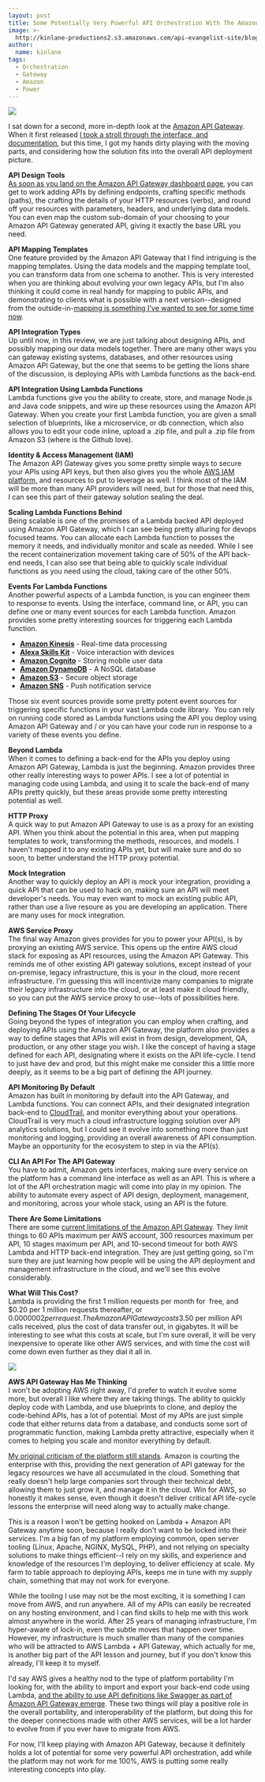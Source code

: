 ```yaml
---
layout: post
title: Some Potentially Very Powerful API Orchestration With The Amazon API Gateway
image: >-
  http://kinlane-productions2.s3.amazonaws.com/api-evangelist-site/blog/aws-api-gateway-icon.png
author:
  name: kinlane
tags:
  - Orchestration
  - Gateway
  - Amazon
  - Power
---
```

[![](http://kinlane-productions2.s3.amazonaws.com/api-evangelist-site/blog/aws-api-gateway-icon.png)](https://aws.amazon.com/api-gateway/)

I sat down for a second, more in-depth look at the [Amazon API Gateway](https://aws.amazon.com/api-gateway/). When it first released [I took a stroll through the interface, and documentation](http://apievangelist.com/2015/07/09/the-new-aws-api-gateway-anyone-who-does-not-do-this-will-be-fired-thank-you-have-a-nice-day--jeff-bezos/), but this time, I got my hands dirty playing with the moving parts, and considering how the solution fits into the overall API deployment picture.

**API Design Tools**  
[As soon as you land on the Amazon API Gateway dashboard page](https://console.aws.amazon.com/apigateway/home), you can get to work adding APIs by defining endpoints, crafting specific methods (paths), the crafting the details of your HTTP resources (verbs), and round off your resources with parameters, headers, and underlying data models. You can even map the custom sub-domain of your choosing to your Amazon API Gateway generated API, giving it exactly the base URL you need.

**API Mapping Templates**  
One feature provided by the Amazon API Gateway that I find intriguing is the mapping templates. Using the data models and the mapping template tool, you can transform data from one schema to another. This is very interested when you are thinking about evolving your own legacy APIs, but I'm also thinking it could come in real handy for mapping to public APIs, and demonstrating to clients what is possible with a next version--designed from the outside-in-[mapping is something I've wanted to see for some time now](http://apievangelist.com/2014/12/04/swagger-api-definition-mapper/).

**API Integration Types**  
Up until now, in this review, we are just talking about designing APIs, and possibly mapping our data models together. There are many other ways you can gateway existing systems, databases, and other resources using Amazon API Gateway, but the one that seems to be getting the lions share of the discussion, is deploying APIs with Lambda functions as the back-end.

**API Integration Using Lambda Functions**  
Lambda functions give you the ability to create, store, and manage Node.js and Java code snippets, and wire up these resources using the Amazon API Gateway. When you create your first Lambda function, you are given a small selection of blueprints, like a microservice, or db connection, which also allows you to edit your code inline, upload a .zip file, and pull a .zip file from Amazon S3 (where is the Github love).

**Identity & Access Management (IAM)**  
The Amazon API Gateway gives you some pretty simple ways to secure your APIs using API keys, but then also gives you the whole [AWS IAM platform,](https://aws.amazon.com/iam/) and resources to put to leverage as well. I think most of the IAM will be more than many API providers will need, but for those that need this, I can see this part of their gateway solution sealing the deal.

**Scaling Lambda Functions Behind**  
Being scalable is one of the promises of a Lambda backed API deployed using Amazon API Gateway, which I can see being pretty alluring for devops focused teams. You can allocate each Lambda function to posses the memory it needs, and individually monitor and scale as needed. While I see the recent containerization movement taking care of 50% of the API back-end needs, I can also see that being able to quickly scale individual functions as you need using the cloud, taking care of the other 50%.

**Events For Lambda Functions**  
Another powerful aspects of a Lambda function, is you can engineer them to response to events. Using the interface, command line, or API, you can define one or many event sources for each Lambda function. Amazon provides some pretty interesting sources for triggering each Lambda function.

*   **[Amazon Kinesis](https://aws.amazon.com/kinesis/)** - Real-time data processing
*   **[Alexa Skills Kit](https://developer.amazon.com/public/solutions/alexa/alexa-skills-kit)** - Voice interaction with devices
*   **[Amazon Cognito](https://aws.amazon.com/cognito/)** - Storing mobile user data
*   **[Amazon DynamoDB](https://aws.amazon.com/dynamodb/)** - A NoSQL database 
*   **[Amazon S3](https://aws.amazon.com/s3/)** - Secure object storage
*   **[Amazon SNS](https://aws.amazon.com/sns)** - Push notification service

Those six event sources provide some pretty potent event sources for triggering specific functions in your vast Lambda code library.  You can rely on running code stored as Lambda functions using the API you deploy using Amazon API Gateway and / or you can have your code run in response to a variety of these events you define.

**Beyond Lambda**  
When it comes to defining a back-end for the APIs you deploy using Amazon API Gateway, Lambda is just the beginning. Amazon provides three other really interesting ways to power APIs. I see a lot of potential in managing code using Lambda, and using it to scale the back-end of many APIs pretty quickly, but these areas provide some pretty interesting potential as well.

**HTTP Proxy**  
A quick way to put Amazon API Gateway to use is as a proxy for an existing API. When you think about the potential in this area, when put mapping templates to work, transforming the methods, resources, and models. I haven't mapped it to any existing APIs yet, but will make sure and do so soon, to better understand the HTTP proxy potential.

**Mock Integration**  
Another way to quickly deploy an API is mock your integration, providing a quick API that can be used to hack on, making sure an API will meet developer's needs. You may even want to mock an existing public API, rather than use a live resoure as you are developing an application. There are many uses for mock integration. 

**AWS Service Proxy**  
The final way Amazon gives provides for you to power your API(s), is by proxying an existing AWS service. This opens up the entire AWS cloud stack for exposing as API resources, using the Amazon API Gateway. This reminds me of other existing API gateway solutions, except instead of your on-premise, legacy infrastructure, this is your in the cloud, more recent infrastructure. I'm guessing this will incentivize many companies to migrate their legacy infrastructure into the cloud, or at least make it cloud friendly, so you can put the AWS service proxy to use--lots of possibilities here.

**Defining The Stages Of Your Lifecycle**  
Going beyond the types of integration you can employ when crafting, and deploying APIs using the Amazon API Gateway, the platform also provides a way to define stages that APIs will exist in from design, development, QA, production, or any other stage you wish. I like the concept of having a stage defined for each API, designating where it exists on the API life-cycle. I tend to just have dev and prod, but this might make me consider this a little more deeply, as it seems to be a big part of defining the API journey.

**API Monitoring By Default**  
Amazon has built in monitoring by default into the API Gateway, and Lambda functions. You can connect APIs, and their designated integration back-end to [CloudTrail](https://aws.amazon.com/cloudtrail/), and monitor everything about your operations. CloudTrail is very much a cloud infrastructure logging solution over API analytics solutions, but I could see it evolve into something more than just monitoring and logging, providing an overall awareness of API consumption. Maybe an opportunity for the ecosystem to step in via the API(s).

**CLI An API For The API Gateway**  
You have to admit, Amazon gets interfaces, making sure every service on the platform has a command line interface as well as an API. This is where a lot of the API orchestration magic will come into play in my opinion. The ability to automate every aspect of API design, deployment, management, and monitoring, across your whole stack, using an API is the future. 

**There Are Some Limitations**  
There are some [current limitations of the Amazon API Gateway](https://docs.aws.amazon.com/apigateway/latest/developerguide/limits.html). They limit things to 60 APIs maximum per AWS account, 300 resources maximum per API, 10 stages maximum per API, and 10-second timeout for both AWS Lambda and HTTP back-end integration. They are just getting going, so I'm sure they are just learning how people will be using the API deployment and management infrastructure in the cloud, and we'll see this evolve considerably.

**What Will This Cost?**  
Lambda is providing the first 1 million requests per month for  free, and $0.20 per 1 million requests thereafter, or $0.0000002 per request. The Amazon API Gateway costs $3.50 per million API calls received, plus the cost of data transfer out, in gigabytes. It will be interesting to see what this costs at scale, but I'm sure overall, it will be very inexpensive to operate like other AWS services, and with time the cost will come down even further as they dial it all in.

[![](http://kinlane-productions2.s3.amazonaws.com/api-evangelist-site/blog/amazon-api-gateway-screen.png)](https://aws.amazon.com/api-gateway/)

**AWS API Gateway Has Me Thinking**  
I won't be adopting AWS right away, I'd prefer to watch it evolve some more, but overall I like where they are taking things. The ability to quickly deploy code with Lambda, and use blueprints to clone, and deploy the code-behind APIs, has a lot of potential. Most of my APIs are just simple code that either returns data from a database, and conducts some sort of programmatic function, making Lambda pretty attractive, especially when it comes to helping you scale and monitor everything by default. 

[My original criticism of the platform still stands](http://apievangelist.com/2015/07/10/aws-is-selling-the-api-solution-the-enterprise-will-buy-not-necessarily-the-api-solution-they-need/). Amazon is courting the enterprise with this, providing the next generation of API gateway for the legacy resources we have all accumulated in the cloud. Something that really doesn't help large companies sort through their technical debt, allowing them to just grow it, and manage it in the cloud. Win for AWS, so honestly it makes sense, even though it doesn't deliver critical API life-cycle lessons the enterprise will need along way to actually make change.

This is a reason I won't be getting hooked on Lambda + Amazon API Gateway anytime soon, because I really don't want to be locked into their services. I'm a big fan of my platform employing common, open server tooling (Linux, Apache, NGINX, MySQL, PHP), and not relying on specialty solutions to make things efficient--I rely on my skills, and experience and knowledge of the resources I'm deploying, to deliver efficiency at scale. My farm to table approach to deploying APIs, keeps me in tune with my supply chain, something that may not work for everyone.

While the tooling I use may not be the most exciting, it is something I can move from AWS, and run anywhere. All of my APIs can easily be recreated on any hosting environment, and I can find skills to help me with this work almost anywhere in the world. After 25 years of managing infrastructure, I'm hyper-aware of lock-in, even the subtle moves that happen over time. However, my infrastructure is much smaller than many of the companies who will be attracted to AWS Lambda + API Gateway, which actually for me, is another big part of the API lesson and journey, but if you don't know this already, I'll keep it to myself.

I'd say AWS gives a healthy nod to the type of platform portability I'm looking for, with the ability to import and export your back-end code using Lambda, [and the ability to use API definitions like Swagger as part of Amazon API Gateway emerge](https://aws.amazon.com/about-aws/whats-new/2015/07/introducing-swagger-importer-easily-import-swagger-api-definitions-into-amazon-api-gateway/). These two things will play a positive role in the overall portability, and interoperability of the platform, but doing this for the deeper connections made with other AWS services, will be a lot harder to evolve from if you ever have to migrate from AWS.

For now, I'll keep playing with Amazon API Gateway, because it definitely holds a lot of potential for some very powerful API orchestration, add while the platform may not work for me 100%, AWS is putting some really interesting concepts into play.